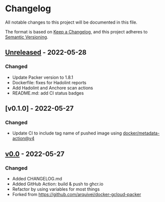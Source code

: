 # Changelog

All notable changes to this project will be documented in this file.

The format is based on [Keep a Changelog](https://keepachangelog.com/en/1.0.0/),
and this project adheres to [Semantic Versioning](https://semver.org/spec/v2.0.0.html).

## [Unreleased] - 2022-05-28

### Changed

- Update Packer version to 1.8.1
- Dockerfile: fixes for Hadolint reports
- Add Hadolint and Anchore scan actions
- README.md: add CI status badges

## [v0.1.0] - 2022-05-27

### Changed

- Update CI to include tag name of pushed image using [docker/metadata-action@v4]

## [v0.0] - 2022-05-27

### Changed

- Added CHANGELOG.md
- Added GitHub Action: build & push to ghcr.io
- Refactor by using variables for most things
- Forked from https://github.com/arquivei/docker-gcloud-packer

[docker/metadata-action@v4]: https://github.com/marketplace/actions/docker-metadata-action
[Unreleased]: https://github.com/aderuelle/docker-gcloud-packer/compare/v0.1...HEAD
[v0.1]: https://github.com/aderuelle/docker-gcloud-packer/compare/v0.0...v0.1
[v0.0]: https://github.com/aderuelle/docker-gcloud-packer/compare/5062e22d...v0.0
